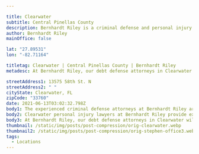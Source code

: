 ```yaml
---

title: Clearwater
subtitle: Central Pinellas County
description: Bernhardt Riley is a criminal defense and personal injury law firm in Clearwater.
author: Bernhardt Riley
mainOffice: false

lat: "27.89531"
lon: "-82.71164"

titletag: Clearwater | Central Pinellas County | Bernhardt Riley
metadesc: At Bernhardt Riley, our debt defense attorneys in Clearwater will make sure that you are safe from false allegations and make it an even playing field.

streetAddress1: 13575 58th St. N
streetAddress2: " "
cityState: Clearwater, FL
zipCode: "33760"
date: 2021-06-13T03:02:32.798Z
body1: The experienced criminal defense attorneys at Bernhardt Riley are available to consult about your alleged criminal offense. If criminal accusations have been made against you, it is wise to reach out to the expert criminal defense attorneys Clearwater, Bernhardt Riley. Our criminal defense lawyers in Clearwater provide first-class criminal defense services you deserve. Moreover if you need counsel from a criminal defense lawyer in Clearwater, concerning an area of law not practiced by Bernhardt Riley, our Clearwater criminal defense lawyers will gladly refer your case to a reputable attorney with whom we associate personally and professionally.
body2: Clearwater personal injury lawyers at Bernhardt Riley provide expert guidance and legal counsel to help you navigate the challenges that follow a personal Injury accident. A personal injury attorney will help you achieve the best resolution possible, which includes the recovery of compensation you may be entitled. Your debt defense lawyer in Clearwater, the legal counsel at Bernhardt Riley, represents clients in various bankruptcy, debt collection, harassment, and foreclosure defenses in Clearwater, Florida.
body3: At Bernhardt Riley, our debt defense attorneys in Clearwater will make sure that you are safe from false allegations and make it an even playing field. With the insight of a former collection agency attorney serving as your debt defense lawyer, you are much more likely to achieve a successful outcome.
thumbnail: /static/img/posts/post-compression/orig-clearwater.webp
thumbnail2: /static/img/posts/post-compression/orig-stephen-office3.webp
tags:
  - Locations
---
```

